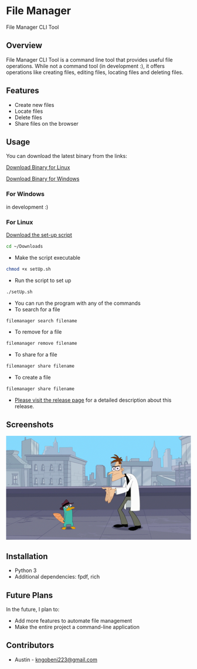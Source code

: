 # File Manager

File Manager CLI Tool

## Overview

File Manager CLI Tool is a command line tool that provides useful file operations. While not a command tool (in development :), it offers operations like creating files, editing files, locating files and deleting files.

## Features

- Create new files
- Locate files
- Delete files
- Share files on the browser

## Usage

You can download the latest binary from the links:

[Download Binary for Linux](https://github.com/aust21/file-manager/releases/download/v1.1.2-beta/filemanager)

[Download Binary for Windows](https://github.com/aust21/file-manager/releases/download/v1.1.2-beta/filemanager.exe)

### For Windows

in development :)

### For Linux

[Download the set-up script](scripts/linux/setUp.sh)

```bash
cd ~/Downloads
```

- Make the script executable

```bash
chmod +x setUp.sh
```

- Run the script to set up

```bash
./setUp.sh
```

- You can run the program with any of the commands
- To search for a file

```bash
filemanager search filename
```

- To remove for a file

```bash
filemanager remove filename
```

- To share for a file

```bash
filemanager share filename
```

- To create a file

```bash
filemanager share filename
```

- [Please visit the release page](https://github.com/aust21/file-manager/releases/tag/v1.1.2-beta) for a detailed description about this release.

## Screenshots

![main](assets/readmeImages/placeholder.jpg)

## Installation

- Python 3
- Additional dependencies: fpdf, rich

## Future Plans

In the future, I plan to:

- Add more features to automate file management
- Make the entire project a command-line application

## Contributors

- Austin - kngobeni223@gmail.com
